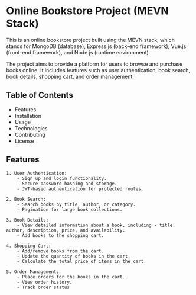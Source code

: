 
# Online Bookstore Project (MEVN Stack)

This is an online bookstore project built using the MEVN stack, which stands for MongoDB (database), Express.js (back-end framework), Vue.js (front-end framework), and Node.js (runtime environment).

The project aims to provide a platform for users to browse and purchase books online. It includes features such as user authentication, book search, book details, shopping cart, and order management.

## Table of Contents

- Features
- Installation
- Usage
- Technologies
- Contributing
- License


## Features

    1. User Authentication:
        - Sign up and login functionality.
        - Secure password hashing and storage.
        - JWT-based authentication for protected routes.

    2. Book Search:
        - Search books by title, author, or category.
        - Pagination for large book collections.

    3. Book Details:
        - View detailed information about a book, including - title, author, description, price, and availability.
        - Add books to the shopping cart.

    4. Shopping Cart:
        - Add/remove books from the cart.
        - Update the quantity of books in the cart.
        - Calculate the total price of items in the cart.

    5. Order Management:
        - Place orders for the books in the cart.
        - View order history.
        - Track order status
